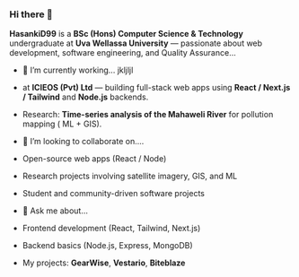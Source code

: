 ### Hi there 👋


**HasankiD99** is a **BSc (Hons) Computer Science & Technology** undergraduate at **Uva Wellassa University** — passionate about web development, software engineering, and Quality Assurance...

- 🔭 I’m currently working... jkljljl
- at **ICIEOS (Pvt) Ltd** — building full-stack web apps using **React / Next.js / Tailwind** and **Node.js** backends.
- Research: **Time-series analysis of the Mahaweli River** for pollution mapping ( ML + GIS).
  
- 🌱 I’m looking to collaborate on....
- Open-source web apps (React / Node)  
- Research projects involving satellite imagery, GIS, and ML  
- Student and community-driven software projects
  
- 💬 Ask me about...
- Frontend development (React, Tailwind, Next.js)  
- Backend basics (Node.js, Express, MongoDB)  
- My projects: **GearWise**, **Vestario**, **Biteblaze**
 
 
 

